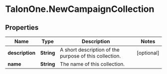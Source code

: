 # TalonOne.NewCampaignCollection

## Properties

Name | Type | Description | Notes
------------ | ------------- | ------------- | -------------
**description** | **String** | A short description of the purpose of this collection. | [optional] 
**name** | **String** | The name of this collection. | 


